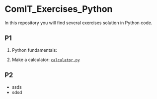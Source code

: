 # ComIT_Exercises_Python

In this repository you will find several exercises solution in Python code. 

## P1

1. Python fundamentals: 

2. Make a calculator: [`calculator.py`](https://github.com/AmandaArenales/ComIT_Exercises_Python/blob/main/P1_Python/calculator.py)

## P2

- ssds
- sdsd
